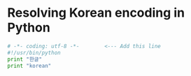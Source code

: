 # Resolving Korean encoding in Python

```python
# -*- coding: utf-8 -*-        <--- Add this line
#!/usr/bin/python
print "한글"
print "korean"
```
